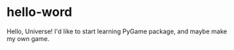 # hello-word
Hello, Universe!
I'd like to start learning PyGame package, and maybe make my own game.
